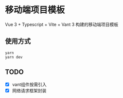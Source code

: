 # 移动端项目模板

Vue 3 + Typescript + Vite + Vant 3 构建的移动端项目模板

## 使用方式

```
yarn
yarn dev
```

## TODO
- [x] vant组件按需引入
- [x] 网络请求框架封装